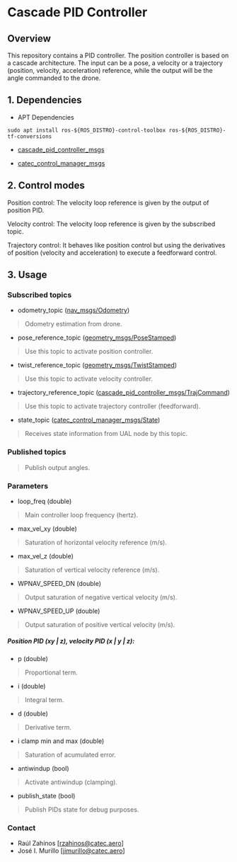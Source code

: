 # Cascade PID Controller

## Overview

This repository contains a PID controller. The position controller is based on a cascade architecture. The input can be a pose, a velocity or a trajectory (position, velocity, acceleration) reference, while the output will be the angle commanded to the drone.

## 1. Dependencies


* APT Dependencies
```
sudo apt install ros-${ROS_DISTRO}-control-toolbox ros-${ROS_DISTRO}-tf-conversions
```

* [cascade_pid_controller_msgs](https://github.com/catec/lucas/tree/ros2/cascade_pid_controller_msgs)

* [catec_control_manager_msgs](https://github.com/catec/lucas/tree/ros2/catec_control_manager_msgs)

## 2. Control modes

Position control: The velocity loop reference is given by the output of position PID.

Velocity control: The velocity loop reference is given by the subscribed topic.

Trajectory control: It behaves like position control but using the derivatives of position (velocity and acceleration) to execute a feedforward control.

## 3. Usage

### Subscribed topics

- odometry_topic ([nav_msgs/Odometry](http://docs.ros.org/api/nav_msgs/html/msg/Odometry.html))
> Odometry estimation from drone.

- pose_reference_topic ([geometry_msgs/PoseStamped](http://docs.ros.org/api/geometry_msgs/html/msg/PoseStamped.html))
> Use this topic to activate position controller. 

- twist_reference_topic ([geometry_msgs/TwistStamped](http://docs.ros.org/api/geometry_msgs/html/msg/TwistStamped.html))
> Use this topic to activate velocity controller. 

- trajectory_reference_topic ([cascade_pid_controller_msgs/TrajCommand](https://github.com/catec/lucas/blob/ros2/cascade_pid_controller_msgs/msg/TrajCommand.msg))
> Use this topic to activate trajectory controller (feedforward). 

- state_topic ([catec_control_manager_msgs/State](https://github.com/catec/lucas/blob/ros2/catec_control_manager_msgs/msg/State.msg))
> Receives state information from UAL node by this topic.

### Published topics

> Publish output angles.

### Parameters

- loop_freq (double)
> Main controller loop frequency (hertz).

- max_vel_xy (double)
> Saturation of horizontal velocity reference (m/s).

- max_vel_z (double)
> Saturation of vertical velocity reference (m/s).

- WPNAV_SPEED_DN (double)
> Output saturation of negative vertical velocity (m/s).

- WPNAV_SPEED_UP (double)
> Output saturation of positive vertical velocity (m/s).

##### Position PID (xy | z), velocity PID (x | y | z):

- p (double)
> Proportional term.

- i (double)
> Integral term.

- d (double)
> Derivative term.

- i clamp min and max (double)
> Saturation of acumulated error.

- antiwindup (bool)
> Activate antiwindup (clamping).

- publish_state (bool)
> Publish PIDs state for debug purposes.


### Contact

- Raúl Zahínos [rzahinos@catec.aero]
- José I. Murillo [jimurillo@catec.aero]